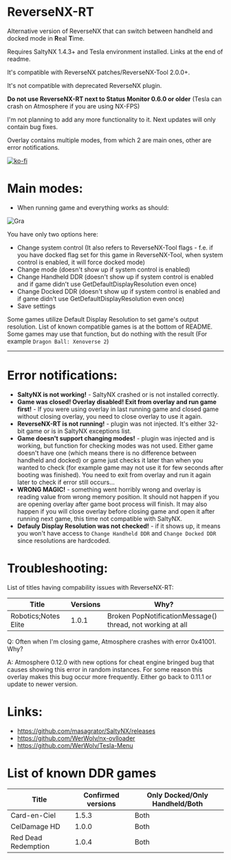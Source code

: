 # ReverseNX-RT

Alternative version of ReverseNX that can switch between handheld and docked mode in **R**eal **T**ime.

Requires SaltyNX 1.4.3+ and Tesla environment installed. Links at the end of readme.

It's compatible with ReverseNX patches/ReverseNX-Tool 2.0.0+.

It's not compatible with deprecated ReverseNX plugin.

**Do not use ReverseNX-RT next to Status Monitor 0.6.0 or older** (Tesla can crash on Atmosphere if you are using NX-FPS)

I'm not planning to add any more functionality to it. Next updates will only contain bug fixes.

Overlay contains multiple modes, from which 2 are main ones, other are error notifications.

[![ko-fi](https://www.ko-fi.com/img/githubbutton_sm.svg)](https://ko-fi.com/N4N5UMFN)

# Main modes:
- When running game and everything works as should:

![Gra](https://i.imgur.com/ThUbEZ6.jpg) 

You have only two options here:
* Change system control (It also refers to ReverseNX-Tool flags - f.e. if you have docked flag set for this game in ReverseNX-Tool, when system control is enabled, it will force docked mode)
* Change mode (doesn't show up if system control is enabled)
* Change Handheld DDR (doesn't show up if system control is enabled and if game didn't use GetDefaultDisplayResolution even once)
* Change Docked DDR (doesn't show up if system control is enabled and if game didn't use GetDefaultDisplayResolution even once)
* Save settings

Some games utilize Default Display Resolution to set game's output resolution. List of known compatible games is at the bottom of README. Some games may use that function, but do nothing with the result (For example `Dragon Ball: Xenoverse 2`)

---

# Error notifications:
- **SaltyNX is not working!** - SaltyNX crashed or is not installed correctly.
- **Game was closed! Overlay disabled! Exit from overlay and run game first!** - If you were using overlay in last running game and closed game without closing overlay, you need to close overlay to use it again.
- **ReverseNX-RT is not running!** - plugin was not injected. It's either 32-bit game or is in SaltyNX exceptions list.
- **Game doesn't support changing modes!** - plugin was injected and is working, but function for checking modes was not used. Either game doesn't have one (which means there is no difference between handheld and docked) or game just checks it later than when you wanted to check (for example game may not use it for few seconds after booting was finished). You need to exit from overlay and run it again later to check if error still occurs...
- **WRONG MAGIC!** - something went horribly wrong and overlay is reading value from wrong memory position. It should not happen if you are opening overlay after game boot process will finish. It may also happen if you will close overlay before closing game and open it after running next game, this time not compatible with SaltyNX.
- **Defauly Display Resolution was not checked!** - if it shows up, it means you won't have access to `Change Handheld DDR` and `Change Docked DDR` since resolutions are hardcoded.

# Troubleshooting:
List of titles having compability issues with ReverseNX-RT:

| Title | Versions | Why? |
| ------------- | ------------- | ------------- |
| Robotics;Notes Elite | 1.0.1 | Broken PopNotificationMessage() thread, not working at all |

Q: Often when I'm closing game, Atmosphere crashes with error 0x41001. Why?

A: Atmosphere 0.12.0 with new options for cheat engine bringed bug that causes showing this error in random instances. For some reason this overlay makes this bug occur more frequently. Either go back to 0.11.1 or update to newer version.

# Links:

- https://github.com/masagrator/SaltyNX/releases
- https://github.com/WerWolv/nx-ovlloader
- https://github.com/WerWolv/Tesla-Menu

# List of known DDR games
| Title | Confirmed versions | Only Docked/Only Handheld/Both |
| ------------- | ------------- | ------------- |
| Card-en-Ciel | 1.5.3 | Both |
| CelDamage HD | 1.0.0 | Both |
| Red Dead Redemption | 1.0.4 | Both |
